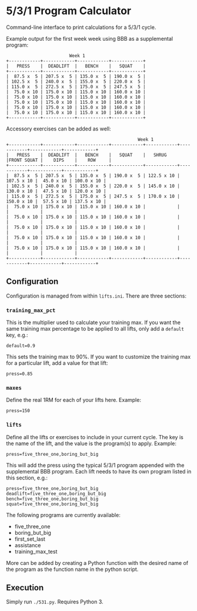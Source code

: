 # 5/3/1 Program Calculator

Command-line interface to print calculations for a 5/3/1 cycle.

Example output for the first week week using BBB as a supplemental program:

```
                        Week 1
+------------+------------+------------+------------+
|   PRESS    |  DEADLIFT  |   BENCH    |   SQUAT    |
+------------+------------+------------+------------+
|  87.5 x  5 | 207.5 x  5 | 135.0 x  5 | 190.0 x  5 |
| 102.5 x  5 | 240.0 x  5 | 155.0 x  5 | 220.0 x  5 |
| 115.0 x  5 | 272.5 x  5 | 175.0 x  5 | 247.5 x  5 |
|  75.0 x 10 | 175.0 x 10 | 115.0 x 10 | 160.0 x 10 |
|  75.0 x 10 | 175.0 x 10 | 115.0 x 10 | 160.0 x 10 |
|  75.0 x 10 | 175.0 x 10 | 115.0 x 10 | 160.0 x 10 |
|  75.0 x 10 | 175.0 x 10 | 115.0 x 10 | 160.0 x 10 |
|  75.0 x 10 | 175.0 x 10 | 115.0 x 10 | 160.0 x 10 |
+------------+------------+------------+------------+
```

Accessory exercises can be added as well:

```
                                                  Week 1
+------------+------------+------------+------------+------------+------------+------------+------------+
|   PRESS    |  DEADLIFT  |   BENCH    |   SQUAT    |   SHRUG    |FRONT SQUAT |    DIPS    |    ROW     |
+------------+------------+------------+------------+------------+------------+------------+------------+
|  87.5 x  5 | 207.5 x  5 | 135.0 x  5 | 190.0 x  5 | 122.5 x 10 | 107.5 x 10 |  45.0 x 10 | 100.0 x 10 |
| 102.5 x  5 | 240.0 x  5 | 155.0 x  5 | 220.0 x  5 | 145.0 x 10 | 130.0 x 10 |  47.5 x 10 | 120.0 x 10 |
| 115.0 x  5 | 272.5 x  5 | 175.0 x  5 | 247.5 x  5 | 170.0 x 10 | 150.0 x 10 |  57.5 x 10 | 137.5 x 10 |
|  75.0 x 10 | 175.0 x 10 | 115.0 x 10 | 160.0 x 10 |            |            |            |            |
|  75.0 x 10 | 175.0 x 10 | 115.0 x 10 | 160.0 x 10 |            |            |            |            |
|  75.0 x 10 | 175.0 x 10 | 115.0 x 10 | 160.0 x 10 |            |            |            |            |
|  75.0 x 10 | 175.0 x 10 | 115.0 x 10 | 160.0 x 10 |            |            |            |            |
|  75.0 x 10 | 175.0 x 10 | 115.0 x 10 | 160.0 x 10 |            |            |            |            |
+------------+------------+------------+------------+------------+------------+------------+------------+
```

## Configuration
Configuration is managed from within `lifts.ini`.  There are three sections:

### `training_max_pct`
This is the multiplier used to calculate your training max.  If you want the
same training max percentage to be applied to all lifts, only add a `default`
key, e.g.:

    default=0.9

This sets the training max to 90%.  If you want to customize the training max
for a particular lift, add a value for that lift:

    press=0.85

### `maxes`
Define the real 1RM for each of your lifts here.  Example:

    press=150

### `lifts`
Define all the lifts or exercises to include in your current cycle.  The key is
the name of the lift, and the value is the program(s) to apply.  Example:

    press=five_three_one,boring_but_big

This will add the press using the typical 5/3/1 program appended with the
supplemental BBB program.  Each lift needs to have its own program listed in
this section, e.g.:

    press=five_three_one,boring_but_big
    deadlift=five_three_one,boring_but_big
    bench=five_three_one,boring_but_big
    squat=five_three_one,boring_but_big

The following programs are currently available:

- five_three_one
- boring_but_big
- first_set_last
- assistance
- training_max_test

More can be added by creating a Python function with the desired name of the
program as the function name in the python script.

## Execution

Simply run `./531.py`.  Requires Python 3.
